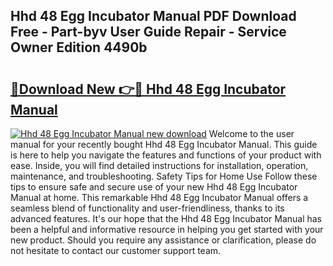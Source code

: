 ## Hhd 48 Egg Incubator Manual PDF Download Free - Part-byv User Guide Repair - Service Owner Edition 4490b

# <h2><a href="http://bc98696.oget.top/?id=Hhd+48+Egg+Incubator+Manual">🔗Download New 👉🔴 Hhd 48 Egg Incubator Manual</a></h2>

[![Hhd 48 Egg Incubator Manual new download](https://i.imgur.com/5g1atiW.png)](http://bc98696.oget.top/?id=Hhd+48+Egg+Incubator+Manual)
Welcome to the user manual for your recently bought Hhd 48 Egg Incubator Manual. This guide is here to help you navigate the features and functions of your product with ease. Inside, you will find detailed instructions for installation, operation, maintenance, and troubleshooting. Safety Tips for Home Use Follow these tips to ensure safe and secure use of your new Hhd 48 Egg Incubator Manual at home. This remarkable Hhd 48 Egg Incubator Manual offers a seamless blend of functionality and user-friendliness, thanks to its advanced features. It's our hope that the Hhd 48 Egg Incubator Manual has been a helpful and informative resource in helping you get started with your new product. Should you require any assistance or clarification, please do not hesitate to contact our customer support team.
